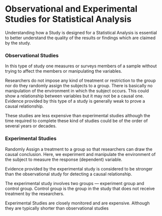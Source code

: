 # Observational and Experimental Studies for Statistical Analysis

Understanding how a Study is designed for a Statistical Analysis is essential to better understand the quality of the results or findings which are claimed by the study.

### Observational Studies
In this type of study one measures or surveys members of a sample without trying to affect the members or manipulating the variables. 

Researchers do not impose any kind of treatment or restriction to the group nor do they randomly assign the subjects to a group. There is basically no manipulation of the environment in which the subject occurs. This could show a relationship between variables but it may not be a causal one. Evidence provided by this type of a study is generally weak to prove a causal relationship.

These studies are less expensive than experimental studies although the time required to complete these kind of studies could be of the order of several years or decades.

### Experimental Studies
Randomly Assign a treatment to a group so that researchers can draw the causal conclusion. Here, we experiment and manipulate the environment of the subject to measure the response (dependent) variable. 

Evidence provided by the experimental study is considered to be stronger than the observational study for detecting a causal relationship.

The experimental study involves two groups — experiment group and control group. Control group is the group in the study that does not receive treatment by the researchers.

Experimental Studies are closely monitored and are expensive. Although they are typically shorter than observational studies
